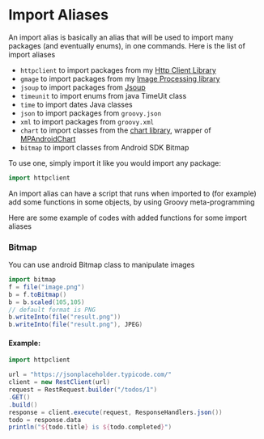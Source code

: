 # Import Aliases
An import alias is basically an alias that will be used to import many packages (and eventually enums),
in one commands. Here is the list of import aliases

- `httpclient` to import packages from my [Http Client Library](https://github.com/tambapps/java-rest-client)
- `gmage` to import packages from my [Image Processing library](https://github.com/tambapps/gmage)
- `jsoup` to import packages from [Jsoup](https://jsoup.org/)
- `timeunit` to import enums from java TimeUit class
- `time` to import dates Java classes
- `json` to import packages from `groovy.json`
- `xml` to import packages from `groovy.xml`
- `chart` to import classes from the [chart library](https://tambapps.github.io/groovy-shell-user-manual/libraries/charts/), wrapper of [MPAndroidChart](https://github.com/PhilJay/MPAndroidChart)
- `bitmap` to import classes from Android SDK Bitmap

To use one, simply import it like you would import any package:
````groovy
import httpclient
````

An import alias can have a script that runs when imported to (for example) add some functions in some objects, by using
Groovy meta-programming


Here are some example of codes with added functions for some import aliases

### Bitmap
You can use android Bitmap class to manipulate images
```groovy
import bitmap
f = file("image.png")
b = f.toBitmap()
b = b.scaled(105,105)
// default format is PNG
b.writeInto(file("result.png"))
b.writeInto(file("result.png"), JPEG)
```

#### Example:
```groovy
import httpclient

url = "https://jsonplaceholder.typicode.com/"
client = new RestClient(url)
request = RestRequest.builder("/todos/1")
.GET()
.build()
response = client.execute(request, ResponseHandlers.json())
todo = response.data
println("${todo.title} is ${todo.completed}")
```

